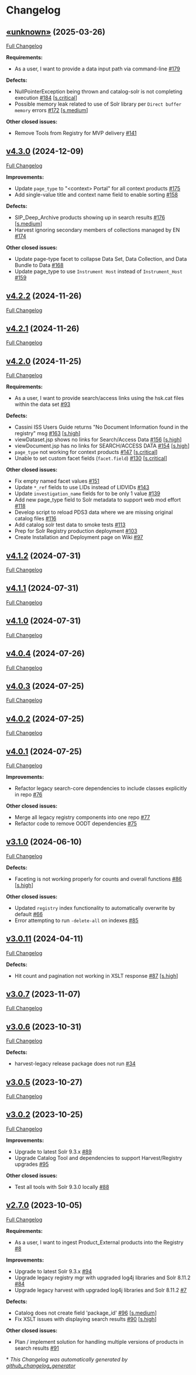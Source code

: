 # Changelog

## [«unknown»](https://github.com/NASA-PDS/registry-legacy-solr/tree/«unknown») (2025-03-26)

[Full Changelog](https://github.com/NASA-PDS/registry-legacy-solr/compare/v4.3.0...«unknown»)

**Requirements:**

- As a user, I want to provide a data input path via command-line [\#179](https://github.com/NASA-PDS/registry-legacy-solr/issues/179)

**Defects:**

- NullPointerException being thrown and catalog-solr is not completing execution [\#184](https://github.com/NASA-PDS/registry-legacy-solr/issues/184) [[s.critical](https://github.com/NASA-PDS/registry-legacy-solr/labels/s.critical)]
- Possible memory leak related to use of Solr library per `Direct buffer memory` errors [\#172](https://github.com/NASA-PDS/registry-legacy-solr/issues/172) [[s.medium](https://github.com/NASA-PDS/registry-legacy-solr/labels/s.medium)]

**Other closed issues:**

- Remove Tools from Registry for MVP delivery [\#141](https://github.com/NASA-PDS/registry-legacy-solr/issues/141)

## [v4.3.0](https://github.com/NASA-PDS/registry-legacy-solr/tree/v4.3.0) (2024-12-09)

[Full Changelog](https://github.com/NASA-PDS/registry-legacy-solr/compare/v4.2.2...v4.3.0)

**Improvements:**

- Update `page_type` to "\<context\> Portal" for all context products [\#175](https://github.com/NASA-PDS/registry-legacy-solr/issues/175)
- Add single-value title and context name field to enable sorting [\#158](https://github.com/NASA-PDS/registry-legacy-solr/issues/158)

**Defects:**

- SIP\_Deep\_Archive products showing up in search results [\#176](https://github.com/NASA-PDS/registry-legacy-solr/issues/176) [[s.medium](https://github.com/NASA-PDS/registry-legacy-solr/labels/s.medium)]
- Harvest ignoring secondary members of collections managed by EN [\#174](https://github.com/NASA-PDS/registry-legacy-solr/issues/174)

**Other closed issues:**

- Update page-type facet to collapse Data Set, Data Collection, and Data Bundle to Data [\#168](https://github.com/NASA-PDS/registry-legacy-solr/issues/168)
- Update page\_type to use `Instrument Host` instead of `Instrument_Host` [\#159](https://github.com/NASA-PDS/registry-legacy-solr/issues/159)

## [v4.2.2](https://github.com/NASA-PDS/registry-legacy-solr/tree/v4.2.2) (2024-11-26)

[Full Changelog](https://github.com/NASA-PDS/registry-legacy-solr/compare/v4.2.1...v4.2.2)

## [v4.2.1](https://github.com/NASA-PDS/registry-legacy-solr/tree/v4.2.1) (2024-11-26)

[Full Changelog](https://github.com/NASA-PDS/registry-legacy-solr/compare/v4.2.0...v4.2.1)

## [v4.2.0](https://github.com/NASA-PDS/registry-legacy-solr/tree/v4.2.0) (2024-11-25)

[Full Changelog](https://github.com/NASA-PDS/registry-legacy-solr/compare/v4.1.2...v4.2.0)

**Requirements:**

- As a user, I want to provide search/access links using the hsk.cat files within the data set [\#93](https://github.com/NASA-PDS/registry-legacy-solr/issues/93)

**Defects:**

- Cassini ISS Users Guide returns "No Document Information found in the registry" msg [\#163](https://github.com/NASA-PDS/registry-legacy-solr/issues/163) [[s.high](https://github.com/NASA-PDS/registry-legacy-solr/labels/s.high)]
- viewDataset.jsp shows no links for Search/Access Data [\#156](https://github.com/NASA-PDS/registry-legacy-solr/issues/156) [[s.high](https://github.com/NASA-PDS/registry-legacy-solr/labels/s.high)]
- viewDocument.jsp has no links for SEARCH/ACCESS DATA [\#154](https://github.com/NASA-PDS/registry-legacy-solr/issues/154) [[s.high](https://github.com/NASA-PDS/registry-legacy-solr/labels/s.high)]
- `page_type` not working for context products [\#147](https://github.com/NASA-PDS/registry-legacy-solr/issues/147) [[s.critical](https://github.com/NASA-PDS/registry-legacy-solr/labels/s.critical)]
- Unable to set custom facet fields \(`facet.field`\) [\#130](https://github.com/NASA-PDS/registry-legacy-solr/issues/130) [[s.critical](https://github.com/NASA-PDS/registry-legacy-solr/labels/s.critical)]

**Other closed issues:**

- Fix empty named facet values [\#151](https://github.com/NASA-PDS/registry-legacy-solr/issues/151)
- Update `*_ref` fields to use LIDs instead of LIDVIDs [\#143](https://github.com/NASA-PDS/registry-legacy-solr/issues/143)
- Update `investigation_name` fields for to be only 1 value [\#139](https://github.com/NASA-PDS/registry-legacy-solr/issues/139)
- Add new page\_type field to Solr metadata to support web mod effort [\#118](https://github.com/NASA-PDS/registry-legacy-solr/issues/118)
- Develop script to reload PDS3 data where we are missing original catalog files [\#116](https://github.com/NASA-PDS/registry-legacy-solr/issues/116)
- Add catalog solr test data to smoke tests [\#113](https://github.com/NASA-PDS/registry-legacy-solr/issues/113)
- Prep for Solr Registry production deployment [\#103](https://github.com/NASA-PDS/registry-legacy-solr/issues/103)
- Create Installation and Deployment page on Wiki [\#97](https://github.com/NASA-PDS/registry-legacy-solr/issues/97)

## [v4.1.2](https://github.com/NASA-PDS/registry-legacy-solr/tree/v4.1.2) (2024-07-31)

[Full Changelog](https://github.com/NASA-PDS/registry-legacy-solr/compare/v4.1.1...v4.1.2)

## [v4.1.1](https://github.com/NASA-PDS/registry-legacy-solr/tree/v4.1.1) (2024-07-31)

[Full Changelog](https://github.com/NASA-PDS/registry-legacy-solr/compare/v4.1.0...v4.1.1)

## [v4.1.0](https://github.com/NASA-PDS/registry-legacy-solr/tree/v4.1.0) (2024-07-31)

[Full Changelog](https://github.com/NASA-PDS/registry-legacy-solr/compare/v4.0.4...v4.1.0)

## [v4.0.4](https://github.com/NASA-PDS/registry-legacy-solr/tree/v4.0.4) (2024-07-26)

[Full Changelog](https://github.com/NASA-PDS/registry-legacy-solr/compare/v4.0.3...v4.0.4)

## [v4.0.3](https://github.com/NASA-PDS/registry-legacy-solr/tree/v4.0.3) (2024-07-25)

[Full Changelog](https://github.com/NASA-PDS/registry-legacy-solr/compare/v4.0.2...v4.0.3)

## [v4.0.2](https://github.com/NASA-PDS/registry-legacy-solr/tree/v4.0.2) (2024-07-25)

[Full Changelog](https://github.com/NASA-PDS/registry-legacy-solr/compare/v4.0.1...v4.0.2)

## [v4.0.1](https://github.com/NASA-PDS/registry-legacy-solr/tree/v4.0.1) (2024-07-25)

[Full Changelog](https://github.com/NASA-PDS/registry-legacy-solr/compare/v3.1.0...v4.0.1)

**Improvements:**

- Refactor legacy search-core dependencies to include classes explicitly in repo [\#76](https://github.com/NASA-PDS/registry-legacy-solr/issues/76)

**Other closed issues:**

- Merge all legacy registry components into one repo [\#77](https://github.com/NASA-PDS/registry-legacy-solr/issues/77)
- Refactor code to remove OODT dependencies [\#75](https://github.com/NASA-PDS/registry-legacy-solr/issues/75)

## [v3.1.0](https://github.com/NASA-PDS/registry-legacy-solr/tree/v3.1.0) (2024-06-10)

[Full Changelog](https://github.com/NASA-PDS/registry-legacy-solr/compare/v3.0.11...v3.1.0)

**Defects:**

- Faceting is not working properly for counts and overall functions [\#86](https://github.com/NASA-PDS/registry-legacy-solr/issues/86) [[s.high](https://github.com/NASA-PDS/registry-legacy-solr/labels/s.high)]

**Other closed issues:**

- Updated `registry` index functionality to automatically overwrite by default [\#66](https://github.com/NASA-PDS/registry-legacy-solr/issues/66)
- Error attempting to run `-delete-all` on indexes [\#85](https://github.com/NASA-PDS/registry-legacy-solr/issues/85)

## [v3.0.11](https://github.com/NASA-PDS/registry-legacy-solr/tree/v3.0.11) (2024-04-11)

[Full Changelog](https://github.com/NASA-PDS/registry-legacy-solr/compare/v3.0.7...v3.0.11)

**Defects:**

- Hit count and pagination not working in XSLT response [\#87](https://github.com/NASA-PDS/registry-legacy-solr/issues/87) [[s.high](https://github.com/NASA-PDS/registry-legacy-solr/labels/s.high)]

## [v3.0.7](https://github.com/NASA-PDS/registry-legacy-solr/tree/v3.0.7) (2023-11-07)

[Full Changelog](https://github.com/NASA-PDS/registry-legacy-solr/compare/v3.0.6...v3.0.7)

## [v3.0.6](https://github.com/NASA-PDS/registry-legacy-solr/tree/v3.0.6) (2023-10-31)

[Full Changelog](https://github.com/NASA-PDS/registry-legacy-solr/compare/v3.0.5...v3.0.6)

**Defects:**

- harvest-legacy release package does not run [\#34](https://github.com/NASA-PDS/registry-legacy-solr/issues/34)

## [v3.0.5](https://github.com/NASA-PDS/registry-legacy-solr/tree/v3.0.5) (2023-10-27)

[Full Changelog](https://github.com/NASA-PDS/registry-legacy-solr/compare/v3.0.2...v3.0.5)

## [v3.0.2](https://github.com/NASA-PDS/registry-legacy-solr/tree/v3.0.2) (2023-10-25)

[Full Changelog](https://github.com/NASA-PDS/registry-legacy-solr/compare/v2.7.0...v3.0.2)

**Improvements:**

- Upgrade to latest Solr 9.3.x [\#89](https://github.com/NASA-PDS/registry-legacy-solr/issues/89)
- Upgrade Catalog Tool and dependencies to support Harvest/Registry upgrades [\#95](https://github.com/NASA-PDS/registry-legacy-solr/issues/95)

**Other closed issues:**

- Test all tools with Solr 9.3.0 locally [\#88](https://github.com/NASA-PDS/registry-legacy-solr/issues/88)

## [v2.7.0](https://github.com/NASA-PDS/registry-legacy-solr/tree/v2.7.0) (2023-10-05)

[Full Changelog](https://github.com/NASA-PDS/registry-legacy-solr/compare/1f0366f2e342eeef510c2a20a9d7959880203400...v2.7.0)

**Requirements:**

- As a user, I want to ingest Product\_External products into the Registry [\#8](https://github.com/NASA-PDS/registry-legacy-solr/issues/8)

**Improvements:**

- Upgrade to latest Solr 9.3.x [\#94](https://github.com/NASA-PDS/registry-legacy-solr/issues/94)
- Upgrade legacy registry mgr with upgraded log4j libraries and Solr 8.11.2 [\#84](https://github.com/NASA-PDS/registry-legacy-solr/issues/84)
- Upgrade legacy harvest with upgraded log4j libraries and Solr 8.11.2 [\#7](https://github.com/NASA-PDS/registry-legacy-solr/issues/7)

**Defects:**

- Catalog does not create field 'package\_id' [\#96](https://github.com/NASA-PDS/registry-legacy-solr/issues/96) [[s.medium](https://github.com/NASA-PDS/registry-legacy-solr/labels/s.medium)]
- Fix XSLT issues with displaying search results [\#90](https://github.com/NASA-PDS/registry-legacy-solr/issues/90) [[s.high](https://github.com/NASA-PDS/registry-legacy-solr/labels/s.high)]

**Other closed issues:**

- Plan / implement solution for handling multiple versions of products in search results [\#91](https://github.com/NASA-PDS/registry-legacy-solr/issues/91)



\* *This Changelog was automatically generated by [github_changelog_generator](https://github.com/github-changelog-generator/github-changelog-generator)*
